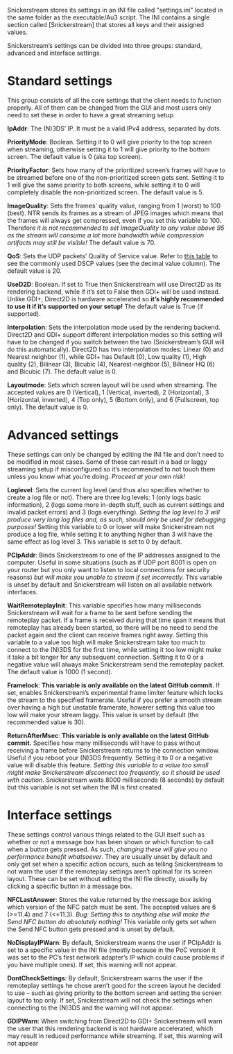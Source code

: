 Snickerstream stores its settings in an INI file called "settings.ini" located in the same folder as the executable/Au3 script. The INI contains a single section called [Snickerstream] that stores all keys and their assigned values.

Snickerstream’s settings can be divided into three groups: standard, advanced and interface settings.

# Standard settings
This group consists of all the core settings that the client needs to function properly. All of them can be changed from the GUI and most users only need to set these in order to have a great streaming setup.

**IpAddr**: The (N)3DS’ IP. It must be a valid IPv4 address, separated by dots.

**PriorityMode**: Boolean. Setting it to 0 will give priority to the top screen when streaming, otherwise setting it to 1 will give priority to the bottom screen. The default value is 0 (aka top screen).

**PriorityFactor**: Sets how many of the prioritized screen’s frames will have to be streamed before one of the non-prioritized screen gets sent. Setting it to 1 will give the same priority to both screens, while setting it to 0 will completely disable the non-prioritized screen. The default value is 5.

**ImageQuality**: Sets the frames’ quality value, ranging from 1 (worst) to 100 (best). NTR sends its frames as a stream of JPEG images which means that the frames will always get compressed, even if you set this variable to 100. Therefore _it is not recommended to set ImageQuality to any value above 95 as the stream will consume a lot more bandwidth while compression artifacts may still be visible!_ The default value is 70.

**QoS**: Sets the UDP packets’ Quality of Service value. Refer to [this table](https://www.autoitscript.com/autoit3/docs/functions/IniWrite.htm) to see the commonly used DSCP values (see the decimal value column). The default value is 20.

**UseD2D**: Boolean. If set to True then Snickerstream will use Direct2D as its rendering backend, while if it’s set to False then GDI+ will be used instead. Unlike GDI+, Direct2D is hardware accelerated so **it’s highly recommended to use it if it’s supported on your setup!** The default value is True (if supported).

**Interpolation**: Sets the interpolation mode used by the rendering backend. Direct2D and GDI+ support different interpolation modes so this setting will have to be changed if you switch between the two (Snickerstream’s GUI will do this automatically). Direct2D has two interpolation modes: Linear (0) and Nearest neighbor (1), while GDI+ has Default (0), Low quality (1), High quality (2), Bilinear (3), Bicubic (4), Nearest-neighbor (5), Bilinear HQ (6) and Bicubic (7). The default value is 0.

**Layoutmode**: Sets which screen layout will be used when streaming. The accepted values are 0 (Vertical), 1 (Vertical, inverted), 2 (Horizontal), 3 (Horizontal, inverted), 4 (Top only), 5 (Bottom only), and 6 (Fullscreen, top only). The default value is 0.

# Advanced settings
These settings can only be changed by editing the INI file and don’t need to be modified in most cases. Some of these can result in a bad or laggy streaming setup if misconfigured so it’s recommended to not touch them unless you know what you’re doing. _Proceed at your own risk!_

**Loglevel**: Sets the current log level (and thus also specifies whether to create a log file or not). There are three log levels: 1 (only logs basic information), 2 (logs some more in-depth stuff, such as current settings and invalid packet errors) and 3 (logs everything). _Setting the log level to 3 will produce very long log files and, as such, should only be used for debugging purposes!_ Setting this variable to 0 or lower will make Snickerstream not produce a log file, while setting it to anything higher than 3 will have the same effect as log level 3. This variable is set to 0 by default.

**PCIpAddr**: Binds Snickerstream to one of the IP addresses assigned to the computer. Useful in some situations (such as if UDP port 8001 is open on your router but you only want to listen to local connections for security reasons) _but will make you unable to stream if set incorrectly._ This variable is unset by default and Snickerstream will listen on all available network interfaces.

**WaitRemoteplayInit**: This variable specifies how many milliseconds Snickerstream will wait for a frame to be sent before sending the remoteplay packet. If a frame is received during that time span it means that remoteplay has already been started, so there will be no need to send the packet again and the client can receive frames right away. Setting this variable to a value too high will make Snickerstream take too much to connect to the (N)3DS for the first time, while setting it too low might make it take a bit longer for any subsequent connection. Setting it to 0 or a negative value will always make Snickerstream send the remoteplay packet. The default value is 1000 (1 second).

**Framelock**: **This variable is only available on the latest GitHub commit.** If set, enables Snickerstream’s experimental frame limiter feature which locks the stream to the specified framerate. Useful if you prefer a smooth stream over having a high but unstable framerate, howerer setting this value too low will make your stream laggy. This value is unset by default (the recommended value is 30).

**ReturnAfterMsec**: **This variable is only available on the latest GitHub commit.** Specifies how many milliseconds will have to pass without receiving a frame before Snickerstream returns to the connection window. Useful if you reboot your (N)3DS frequently. Setting it to 0 or a negative value will disable this feature. _Setting this variable to a value too small might make Snickerstream disconnect too frequently, so it should be used with caution_. Snickerstream waits 8000 milliseconds (8 seconds) by default but this variable is not set when the INI is first created.

# Interface settings
These settings control various things related to the GUI itself such as whether or not a message box has been shown or which function to call when a button gets pressed. As such, _changing these will give you no performance benefit whatsoever_. They are usually unset by default and only get set when a specific action occurs, such as telling Snickerstream to not warn the user if the remoteplay settings aren’t optimal for its screen layout. These can be set without editing the INI file directly, usually by clicking a specific button in a message box.

**NFCLastAnswer**: Stores the value returned by the message box asking which version of the NFC patch must be sent. The accepted values are 6 (>=11.4) and 7 (<=11.3). _Bug: Setting this to anything else will make the Send NFC button do absolutely nothing!_ This variable only gets set when the Send NFC button gets pressed and is unset by default.

**NoDisplayIPWarn**: By default, Snickerstream warns the user if PCIpAddr is set to a specific value in the INI file (mostly because in the PoC version it was set to the PC’s first network adapter’s IP which could cause problems if you have multiple ones). If set, this warning will not appear.

**DontCheckSettings**: By default, Snickerstream warns the user if the remoteplay settings he chose aren’t good for the screen layout he decided to use – such as giving priority to the bottom screen and setting the screen layout to top only. If set, Snickerstream will not check the settings when connecting to the (N)3DS and the warning will not appear.

**GDIPWarn**: When switching from Direct2D to  GDI+ Snickerstream will warn the user that this rendering backend is not hardware accelerated, which may result in reduced performance while streaming. If set, this warning will not appear
